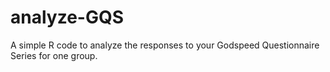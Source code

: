 # analyze-GQS
A simple R code to analyze the responses to your Godspeed Questionnaire Series for one group.

